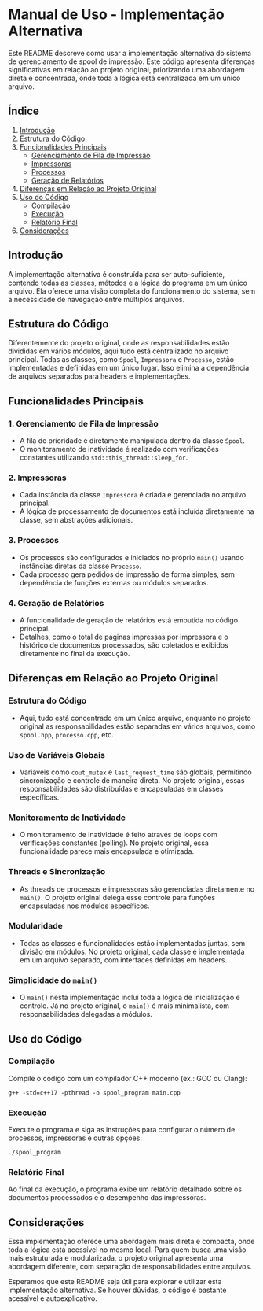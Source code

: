 # Manual de Uso - Implementação Alternativa

Este README descreve como usar a implementação alternativa do sistema de gerenciamento de spool de impressão. Este código apresenta diferenças significativas em relação ao projeto original, priorizando uma abordagem direta e concentrada, onde toda a lógica está centralizada em um único arquivo.

## Índice

1. [Introdução](#introdução)
2. [Estrutura do Código](#estrutura-do-código)
3. [Funcionalidades Principais](#funcionalidades-principais)
   - [Gerenciamento de Fila de Impressão](#1-gerenciamento-de-fila-de-impressão)
   - [Impressoras](#2-impressoras)
   - [Processos](#3-processos)
   - [Geração de Relatórios](#4-geraçao-de-relatórios)
4. [Diferenças em Relação ao Projeto Original](#diferenças-em-relação-ao-projeto-original)
5. [Uso do Código](#uso-do-código)
   - [Compilação](#compilação)
   - [Execução](#execução)
   - [Relatório Final](#relatório-final)
6. [Considerações](#considerações)

## Introdução

A implementação alternativa é construída para ser auto-suficiente, contendo todas as classes, métodos e a lógica do programa em um único arquivo. Ela oferece uma visão completa do funcionamento do sistema, sem a necessidade de navegação entre múltiplos arquivos.

## Estrutura do Código

Diferentemente do projeto original, onde as responsabilidades estão divididas em vários módulos, aqui tudo está centralizado no arquivo principal. Todas as classes, como `Spool`, `Impressora` e `Processo`, estão implementadas e definidas em um único lugar. Isso elimina a dependência de arquivos separados para headers e implementações.

## Funcionalidades Principais

### 1. Gerenciamento de Fila de Impressão
- A fila de prioridade é diretamente manipulada dentro da classe `Spool`.
- O monitoramento de inatividade é realizado com verificações constantes utilizando `std::this_thread::sleep_for`.

### 2. Impressoras
- Cada instância da classe `Impressora` é criada e gerenciada no arquivo principal.
- A lógica de processamento de documentos está incluída diretamente na classe, sem abstrações adicionais.

### 3. Processos
- Os processos são configurados e iniciados no próprio `main()` usando instâncias diretas da classe `Processo`.
- Cada processo gera pedidos de impressão de forma simples, sem dependência de funções externas ou módulos separados.

### 4. Geração de Relatórios
- A funcionalidade de geração de relatórios está embutida no código principal.
- Detalhes, como o total de páginas impressas por impressora e o histórico de documentos processados, são coletados e exibidos diretamente no final da execução.

## Diferenças em Relação ao Projeto Original

### Estrutura do Código
- Aqui, tudo está concentrado em um único arquivo, enquanto no projeto original as responsabilidades estão separadas em vários arquivos, como `spool.hpp`, `processo.cpp`, etc.

### Uso de Variáveis Globais
- Variáveis como `cout_mutex` e `last_request_time` são globais, permitindo sincronização e controle de maneira direta. No projeto original, essas responsabilidades são distribuídas e encapsuladas em classes específicas.

### Monitoramento de Inatividade
- O monitoramento de inatividade é feito através de loops com verificações constantes (polling). No projeto original, essa funcionalidade parece mais encapsulada e otimizada.

### Threads e Sincronização
- As threads de processos e impressoras são gerenciadas diretamente no `main()`. O projeto original delega esse controle para funções encapsuladas nos módulos específicos.

### Modularidade
- Todas as classes e funcionalidades estão implementadas juntas, sem divisão em módulos. No projeto original, cada classe é implementada em um arquivo separado, com interfaces definidas em headers.

### Simplicidade do `main()`
- O `main()` nesta implementação inclui toda a lógica de inicialização e controle. Já no projeto original, o `main()` é mais minimalista, com responsabilidades delegadas a módulos.

## Uso do Código

### Compilação
Compile o código com um compilador C++ moderno (ex.: GCC ou Clang):
```
g++ -std=c++17 -pthread -o spool_program main.cpp
```

### Execução
Execute o programa e siga as instruções para configurar o número de processos, impressoras e outras opções:
```
./spool_program
```

### Relatório Final
Ao final da execução, o programa exibe um relatório detalhado sobre os documentos processados e o desempenho das impressoras.

## Considerações

Essa implementação oferece uma abordagem mais direta e compacta, onde toda a lógica está acessível no mesmo local. Para quem busca uma visão mais estruturada e modularizada, o projeto original apresenta uma abordagem diferente, com separação de responsabilidades entre arquivos.

Esperamos que este README seja útil para explorar e utilizar esta implementação alternativa. Se houver dúvidas, o código é bastante acessível e autoexplicativo.